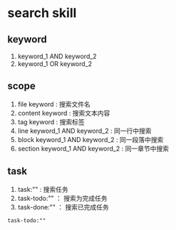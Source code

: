 # search skill

## keyword
1. keyword_1 AND keyword_2
2. keyword_1 OR keyword_2
## scope
1. file keyword : 搜索文件名
2. content keyword : 搜索文本内容
3. tag keyword : 搜索标签
4. line keyword_1 AND keyword_2 : 同一行中搜索
5. block keyword_1 AND keyword_2 : 同一段落中搜索
6. section keyword_1 AND keyword_2 : 同一章节中搜索
## task
1. task:"" : 搜索任务
2. task-todo:"" ： 搜索为完成任务
3. task-done:"" ： 搜索已完成任务
```query
task-todo:""
```